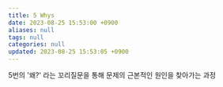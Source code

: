 ```yaml
---
title: 5 Whys
date: 2023-08-25 15:53:00 +0900
aliases: null
tags: null
categories: null
updated: 2023-08-25 15:53:05 +0900
---
```


5번의 '왜?' 라는 꼬리질문을 통해 문제의 근본적인 원인을 찾아가는 과정

